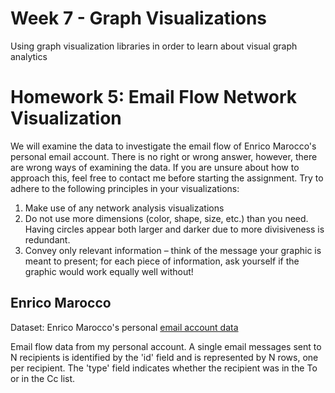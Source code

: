 # Week 7 - Graph Visualizations

Using graph visualization libraries in order to learn about visual graph analytics

# Homework 5: Email Flow Network Visualization

We will examine the data to investigate the email flow of Enrico Marocco's personal email account. There is no right or wrong answer, however, there are wrong ways of examining the data. If you are unsure about how to approach this, feel free to contact me before starting the assignment. Try to adhere to the following principles in your visualizations:

1. Make use of any network analysis visualizations
2. Do not use more dimensions (color, shape, size, etc.) than you need. Having circles appear both larger and darker due to more divisiveness is redundant.
3. Convey only relevant information – think of the message your graphic is meant to present; for each piece of information, ask yourself if the graphic would work equally well without!

## Enrico Marocco

Dataset: Enrico Marocco's personal [email account data](https://www.kaggle.com/emarock/enricos-email-flows#personal.csv)

Email flow data from my personal account. A single email messages sent to N recipients is identified by the 'id' field and is represented by N rows, one per recipient. The 'type' field indicates whether the recipient was in the To or in the Cc list.